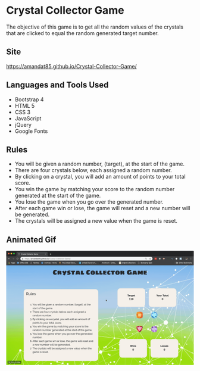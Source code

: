 # Crystal Collector Game
The objective of this game is to get all the random values of the crystals that are clicked to equal the random generated target number.

## Site
https://amandat85.github.io/Crystal-Collector-Game/

## Languages and Tools Used
* Bootstrap 4
* HTML 5
* CSS 3
* JavaScript
* jQuery
* Google Fonts

## Rules
* You will be given a random number, (target), at the start of the game.
* There are four crystals below, each assigned a random number.
* By clicking on a crystal, you will add an amount of points to your total score.
* You win the game by matching your score to the random number generated at the start of the game.
* You lose the game when you go over the generated number.
* After each game win or lose, the game will reset and a new number will be generated.
* The crystals will be assigned a new value when the game is reset.

## Animated Gif
![Crystal Collector Game Demo](crystal-collector-game.gif)
